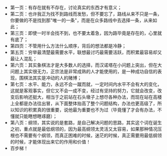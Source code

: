 
<!--more-->

* 第一页：有存在就有不存在，讨论真实的东西才有意义；
* 第二页：也许我正为找不到路线而发愁，但不要忘了，路线从来不只是一条，你要做的不是找到那"唯一的一条"，而是在众多路线中去选择一条，从来如此；
* 第三页：即使一时半会找不到，也不要太着急，因为路毕竟是存在的，心里就有底了；
* 第四页：不管用什么方法什么顺序，背后的想法都是冷静；
* 第五页：穷举最清楚最需要水平，联想最讨巧最需要活跃，而积累最容易却又最让人混乱；
* 第六页：其实象棋法才是大多数人的选择，而汉诺塔在小问题上突出，但在大问题上其实很无力，正宗法是非常成熟的人才能使用的，是一种成功自信的表现，围棋法其实是冲动的人的赌博；
* 第七页：水平、能力，永远不会一蹴而就，一定时间内水平不会有大的变化，这就是客观事实，但它又不会一成不变，经过有坚持的努力，它就会改变，改变后影响还挺大，相当于之前站在石头墩子上想尽各种办法，而现在站在高楼上全都是办法往出冒，从下面整体抬高了整个问题结构，办法也更高级了，所以知识的积累真的很重要，说他最为重要也不为过（毕竟懂了才会有办法，不懂就只能瞎想瞎琢磨）；
* 第八页：纲领，其实说的是套路，是自己解决问题的思路，其实这个词在诞生之初，重点就是最低纲领的，因为最高纲领太灵活又太容易，如果那种情况压根也不需要有个纲领，而真正困难的时候，迷茫的时候，真正需要用最低纲领的时候，才能体现出来它的作用和价值！
* 百步梯！